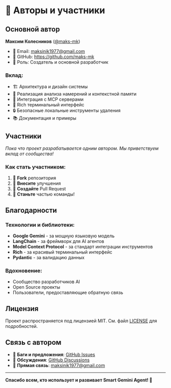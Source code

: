# 👥 Авторы и участники

## Основной автор

**Максим Колесников** ([@maks-mk](https://github.com/maks-mk))
- 📧 Email: maksinik1977@gmail.com
- 🐙 GitHub: https://github.com/maks-mk
- 💼 Роль: Создатель и основной разработчик

### Вклад:
- 🏗️ Архитектура и дизайн системы
- 🧠 Реализация анализа намерений и контекстной памяти
- 🔧 Интеграция с MCP серверами
- 🎨 Rich терминальный интерфейс
- 🔒 Безопасные локальные инструменты удаления
- 📚 Документация и примеры

## Участники

*Пока что проект разрабатывается одним автором. Мы приветствуем вклад от сообщества!*

### Как стать участником:

1. 🍴 **Fork** репозитория
2. 🔧 **Внесите** улучшения
3. 📝 **Создайте** Pull Request
4. 🎉 **Станьте** частью команды!

## Благодарности

### Технологии и библиотеки:
- **Google Gemini** - за мощную языковую модель
- **LangChain** - за фреймворк для AI агентов
- **Model Context Protocol** - за стандарт интеграции инструментов
- **Rich** - за красивый терминальный интерфейс
- **Pydantic** - за валидацию данных

### Вдохновение:
- Сообщество разработчиков AI
- Open Source проекты
- Пользователи, предоставляющие обратную связь

## Лицензия

Проект распространяется под лицензией MIT. См. файл [LICENSE](LICENSE) для подробностей.

## Связь с автором

- 🐛 **Баги и предложения**: [GitHub Issues](https://github.com/maks-mk/smart-gemini-agent/issues)
- 💬 **Обсуждения**: [GitHub Discussions](https://github.com/maks-mk/smart-gemini-agent/discussions)
- 📧 **Прямая связь**: maksinik1977@gmail.com

---

**Спасибо всем, кто использует и развивает Smart Gemini Agent! 🚀**
